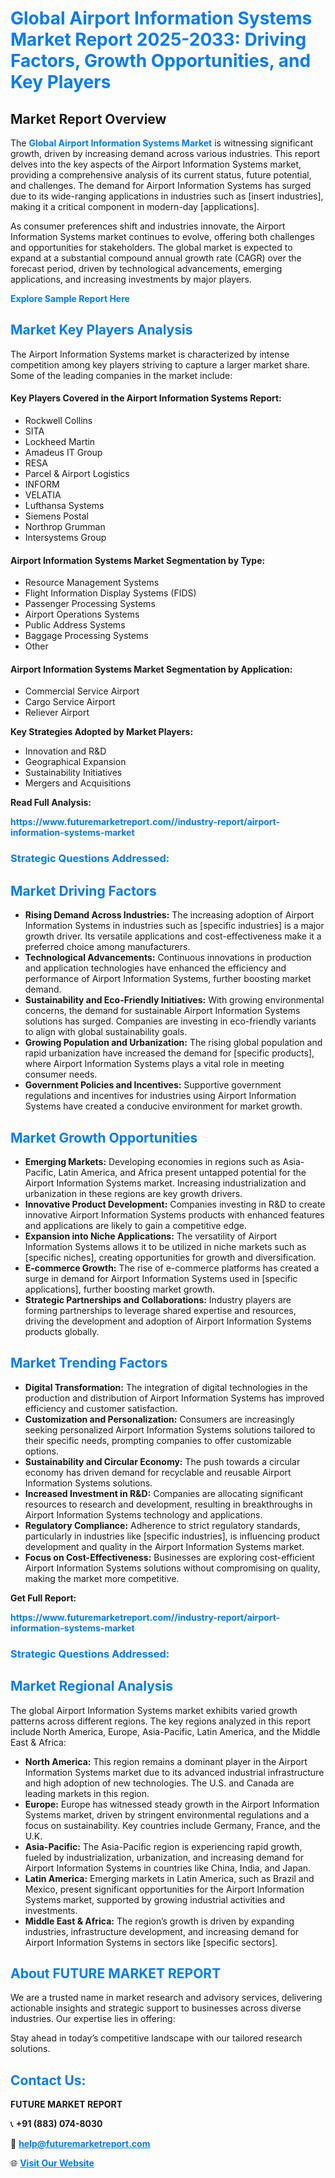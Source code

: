 <h1 style="color: #007BFF;">Global Airport Information Systems Market Report 2025-2033: Driving Factors, Growth Opportunities, and Key Players</h1>

<section id="overview">
<h2>Market Report Overview</h2>
<p>The <a href="https://www.futuremarketreport.com//industry-report/airport-information-systems-market" style="color: #007BFF; text-decoration: none;"><strong>Global Airport Information Systems Market</strong></a> is witnessing significant growth, driven by increasing demand across various industries. This report delves into the key aspects of the Airport Information Systems market, providing a comprehensive analysis of its current status, future potential, and challenges. The demand for Airport Information Systems has surged due to its wide-ranging applications in industries such as [insert industries], making it a critical component in modern-day [applications].</p>
<p>As consumer preferences shift and industries innovate, the Airport Information Systems market continues to evolve, offering both challenges and opportunities for stakeholders. The global market is expected to expand at a substantial compound annual growth rate (CAGR) over the forecast period, driven by technological advancements, emerging applications, and increasing investments by major players.</p>
</section>

<section id="overview">
<p><a href="https://www.futuremarketreport.com//request-sample/reportId=90118" style="color: #007BFF; text-decoration: none;"><strong>Explore Sample Report Here</strong></a></p>
</section>

<section id="key-players">
<h2 style="color: #007BFF;">Market Key Players Analysis</h2>
<p>The Airport Information Systems market is characterized by intense competition among key players striving to capture a larger market share. Some of the leading companies in the market include:</p>
<h4>Key Players Covered in the Airport Information Systems Report:</h4>
<ul><li>Rockwell Collins</li><li>SITA</li><li>Lockheed Martin</li><li>Amadeus IT Group</li><li>RESA</li><li>Parcel &amp; Airport Logistics</li><li>INFORM</li><li>VELATIA</li><li>Lufthansa Systems</li><li>Siemens Postal</li><li>Northrop Grumman</li><li>Intersystems Group</li></ul>
<h4>Airport Information Systems Market Segmentation by Type:</h4>
<ul><li>Resource Management Systems</li><li>Flight Information Display Systems (FIDS)</li><li>Passenger Processing Systems</li><li>Airport Operations Systems</li><li>Public Address Systems</li><li>Baggage Processing Systems</li><li>Other</li></ul>

<h4>Airport Information Systems Market Segmentation by Application:</h4>
<ul><li>Commercial Service Airport</li><li>Cargo Service Airport</li><li>Reliever Airport</li></ul>
<p><strong>Key Strategies Adopted by Market Players:</strong></p>
<ul>
<li>Innovation and R&D</li>
<li>Geographical Expansion</li>
<li>Sustainability Initiatives</li>
<li>Mergers and Acquisitions</li>
</ul>
</section>

<section>
<p><strong>Read Full Analysis: </strong></p><a href="https://www.futuremarketreport.com//industry-report/airport-information-systems-market" style="color: #007BFF; text-decoration: none;"><strong>https://www.futuremarketreport.com//industry-report/airport-information-systems-market</strong></a>
<h3 style="color: #007BFF;">Strategic Questions Addressed:</h3>
</section>

<section id="driving-factors">
<h2 style="color: #007BFF;">Market Driving Factors</h2>
<ul>
<li><strong>Rising Demand Across Industries:</strong> The increasing adoption of Airport Information Systems in industries such as [specific industries] is a major growth driver. Its versatile applications and cost-effectiveness make it a preferred choice among manufacturers.</li>
<li><strong>Technological Advancements:</strong> Continuous innovations in production and application technologies have enhanced the efficiency and performance of Airport Information Systems, further boosting market demand.</li>
<li><strong>Sustainability and Eco-Friendly Initiatives:</strong> With growing environmental concerns, the demand for sustainable Airport Information Systems solutions has surged. Companies are investing in eco-friendly variants to align with global sustainability goals.</li>
<li><strong>Growing Population and Urbanization:</strong> The rising global population and rapid urbanization have increased the demand for [specific products], where Airport Information Systems plays a vital role in meeting consumer needs.</li>
<li><strong>Government Policies and Incentives:</strong> Supportive government regulations and incentives for industries using Airport Information Systems have created a conducive environment for market growth.</li>
</ul>
</section>

<section id="growth-opportunities">
<h2 style="color: #007BFF;">Market Growth Opportunities</h2>
<ul>
<li><strong>Emerging Markets:</strong> Developing economies in regions such as Asia-Pacific, Latin America, and Africa present untapped potential for the Airport Information Systems market. Increasing industrialization and urbanization in these regions are key growth drivers.</li>
<li><strong>Innovative Product Development:</strong> Companies investing in R&D to create innovative Airport Information Systems products with enhanced features and applications are likely to gain a competitive edge.</li>
<li><strong>Expansion into Niche Applications:</strong> The versatility of Airport Information Systems allows it to be utilized in niche markets such as [specific niches], creating opportunities for growth and diversification.</li>
<li><strong>E-commerce Growth:</strong> The rise of e-commerce platforms has created a surge in demand for Airport Information Systems used in [specific applications], further boosting market growth.</li>
<li><strong>Strategic Partnerships and Collaborations:</strong> Industry players are forming partnerships to leverage shared expertise and resources, driving the development and adoption of Airport Information Systems products globally.</li>
</ul>
</section>

<section id="trending-factors">
<h2 style="color: #007BFF;">Market Trending Factors</h2>
<ul>
<li><strong>Digital Transformation:</strong> The integration of digital technologies in the production and distribution of Airport Information Systems has improved efficiency and customer satisfaction.</li>
<li><strong>Customization and Personalization:</strong> Consumers are increasingly seeking personalized Airport Information Systems solutions tailored to their specific needs, prompting companies to offer customizable options.</li>
<li><strong>Sustainability and Circular Economy:</strong> The push towards a circular economy has driven demand for recyclable and reusable Airport Information Systems solutions.</li>
<li><strong>Increased Investment in R&D:</strong> Companies are allocating significant resources to research and development, resulting in breakthroughs in Airport Information Systems technology and applications.</li>
<li><strong>Regulatory Compliance:</strong> Adherence to strict regulatory standards, particularly in industries like [specific industries], is influencing product development and quality in the Airport Information Systems market.</li>
<li><strong>Focus on Cost-Effectiveness:</strong> Businesses are exploring cost-efficient Airport Information Systems solutions without compromising on quality, making the market more competitive.</li>
</ul>
</section>

<section>
<p><strong>Get Full Report: </strong></p><a href="https://www.futuremarketreport.com//industry-report/airport-information-systems-market" style="color: #007BFF; text-decoration: none;"><strong>https://www.futuremarketreport.com//industry-report/airport-information-systems-market</strong></a>
<h3 style="color: #007BFF;">Strategic Questions Addressed:</h3>
</section>


<section id="regional-analysis">
<h2 style="color: #007BFF;">Market Regional Analysis</h2>
<p>The global Airport Information Systems market exhibits varied growth patterns across different regions. The key regions analyzed in this report include North America, Europe, Asia-Pacific, Latin America, and the Middle East & Africa:</p>
<ul>
<li><strong>North America:</strong> This region remains a dominant player in the Airport Information Systems market due to its advanced industrial infrastructure and high adoption of new technologies. The U.S. and Canada are leading markets in this region.</li>
<li><strong>Europe:</strong> Europe has witnessed steady growth in the Airport Information Systems market, driven by stringent environmental regulations and a focus on sustainability. Key countries include Germany, France, and the U.K.</li>
<li><strong>Asia-Pacific:</strong> The Asia-Pacific region is experiencing rapid growth, fueled by industrialization, urbanization, and increasing demand for Airport Information Systems in countries like China, India, and Japan.</li>
<li><strong>Latin America:</strong> Emerging markets in Latin America, such as Brazil and Mexico, present significant opportunities for the Airport Information Systems market, supported by growing industrial activities and investments.</li>
<li><strong>Middle East & Africa:</strong> The region’s growth is driven by expanding industries, infrastructure development, and increasing demand for Airport Information Systems in sectors like [specific sectors].</li>
</ul>
</section>

<footer>
<h2 style="color: #007BFF;">About FUTURE MARKET REPORT</h2>
<p>We are a trusted name in market research and advisory services, delivering actionable insights and strategic support to businesses across diverse industries. Our expertise lies in offering:</p>

<p>Stay ahead in today’s competitive landscape with our tailored research solutions.</p>

<h2 style="color: #007BFF;">Contact Us:</h2>
<p><strong>FUTURE MARKET REPORT</strong></p>
<p>📞 <strong>+91 (883) 074-8030</strong></p>
<p>📧 <strong><a href="mailto:help@futuremarketreport.com" style="color: #007BFF;">help@futuremarketreport.com</a></strong></p>
<p>🌐 <strong><a href="https://www.futuremarketreport.com/" style="color: #007BFF;">Visit Our Website</a></strong></p>
</footer>